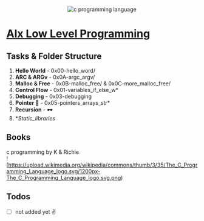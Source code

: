  <p align = "center">
 <img src="https://encrypted-tbn0.gstatic.com/images?q=tbn:ANd9GcT1ucdmUrr0eFe4wtUgOghFnnC_qK6LnfP-NQ&usqp=CAU" alt="c programming language">
 </p>
<p align="center">
<a href="https://www.alxafrica.com/">
<h1>Alx Low Level Programming</h1>
</a>
</p>

## Tasks & Folder Structure

1. **Hello World** - 0x00-hello_word/
2. **ARC & ARGv** - 0x0A-argc_argv/
3. **Malloc & Free** - 0x0B-malloc_free/ & 0x0C-more_malloc_free/
4. **Control Flow** - 0x01-variables_if_else_w*
5. **Debugging** - 0x03-debugging
6. **Pointer** 💖 - 0x05-pointers_arrays_str*
7. **Recursion** - 🕶️
8. **Static_libraries*

## Books
c programming by K & Richie  
![https://upload.wikimedia.org/wikipedia/commons/thumb/3/35/The_C_Programming_Language_logo.svg/1200px-The_C_Programming_Language_logo.svg.png)

## Todos
- [ ] not added yet ✌️



